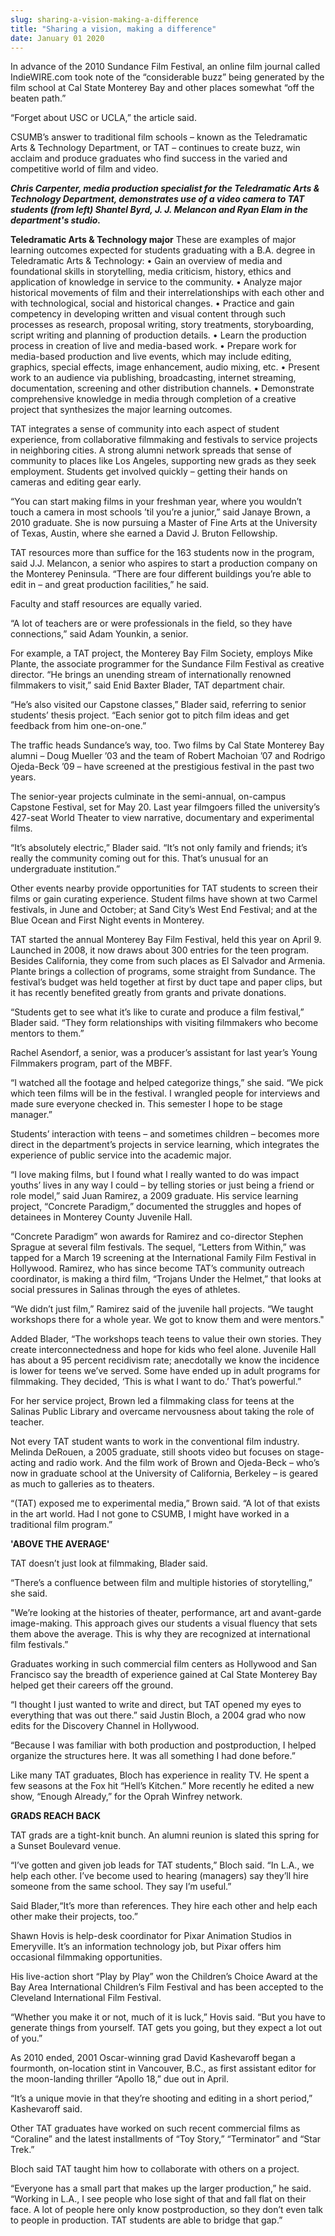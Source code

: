 ```yaml
---
slug: sharing-a-vision-making-a-difference
title: "Sharing a vision, making a difference"
date: January 01 2020
---
```


 
<p>
  In advance of the 2010 Sundance Film Festival, an online film journal called
  IndieWIRE.com took note of the “considerable buzz” being generated by the film
  school at Cal State Monterey Bay and other places somewhat “off the beaten
  path.”
</p>
<p>“Forget about USC or UCLA,” the article said.</p>
<p>
  CSUMB’s answer to traditional film schools – known as the Teledramatic Arts
  &amp; Technology Department, or TAT – continues to create buzz, win acclaim
  and produce graduates who find success in the varied and competitive world of
  film and video.
</p>
<p>
  <strong
    ><em
      >Chris Carpenter, media production specialist for the Teledramatic Arts
      &amp; Technology Department, demonstrates use of a video camera to TAT
      students (from left) Shantel Byrd, J. J. Melancon and Ryan Elam in the
      department's studio.</em
    ></strong
  >
</p>
<p>
  <strong>Teledramatic Arts &amp; Technology major</strong> These are examples
  of major learning outcomes expected for students graduating with a B.A. degree
  in Teledramatic Arts &amp; Technology: • Gain an overview of media and
  foundational skills in storytelling, media criticism, history, ethics and
  application of knowledge in service to the community. • Analyze major
  historical movements of film and their interrelationships with each other and
  with technological, social and historical changes. • Practice and gain
  competency in developing written and visual content through such processes as
  research, proposal writing, story treatments, storyboarding, script writing
  and planning of production details. • Learn the production process in creation
  of live and media-based work. • Prepare work for media-based production and
  live events, which may include editing, graphics, special effects, image
  enhancement, audio mixing, etc. • Present work to an audience via publishing,
  broadcasting, internet streaming, documentation, screening and other
  distribution channels. • Demonstrate comprehensive knowledge in media through
  completion of a creative project that synthesizes the major learning outcomes.
</p>
<p>
  TAT integrates a sense of community into each aspect of student experience,
  from collaborative filmmaking and festivals to service projects in neighboring
  cities. A strong alumni network spreads that sense of community to places like
  Los Angeles, supporting new grads as they seek employment. Students get
  involved quickly – getting their hands on cameras and editing gear early.
</p>
<p>
  “You can start making films in your freshman year, where you wouldn’t touch a
  camera in most schools ’til you’re a junior,” said Janaye Brown, a 2010
  graduate. She is now pursuing a Master of Fine Arts at the University of
  Texas, Austin, where she earned a David J. Bruton Fellowship.
</p>
<p>
  TAT resources more than suffice for the 163 students now in the program, said
  J.J. Melancon, a senior who aspires to start a production company on the
  Monterey Peninsula. “There are four different buildings you’re able to edit in
  – and great production facilities,” he said.
</p>
<p>Faculty and staff resources are equally varied.</p>
<p>
  “A lot of teachers are or were professionals in the field, so they have
  connections,” said Adam Younkin, a senior.
</p>
<p>
  For example, a TAT project, the Monterey Bay Film Society, employs Mike
  Plante, the associate programmer for the Sundance Film Festival as creative
  director. “He brings an unending stream of internationally renowned filmmakers
  to visit,” said Enid Baxter Blader, TAT department chair.
</p>
<p>
  “He’s also visited our Capstone classes,” Blader said, referring to senior
  students’ thesis project. “Each senior got to pitch film ideas and get
  feedback from him one-on-one.”
</p>
<p>
  The traffic heads Sundance’s way, too. Two films by Cal State Monterey Bay
  alumni – Doug Mueller ’03 and the team of Robert Machoian ’07 and Rodrigo
  Ojeda-Beck ’09 – have screened at the prestigious festival in the past two
  years.
</p>
<p>
  The senior-year projects culminate in the semi-annual, on-campus Capstone
  Festival, set for May 20. Last year filmgoers filled the university’s 427-seat
  World Theater to view narrative, documentary and experimental films.
</p>
<p>
  “It’s absolutely electric,” Blader said. “It’s not only family and friends;
  it’s really the community coming out for this. That’s unusual for an
  undergraduate institution.”
</p>
<p>
  Other events nearby provide opportunities for TAT students to screen their
  films or gain curating experience. Student films have shown at two Carmel
  festivals, in June and October; at Sand City’s West End Festival; and at the
  Blue Ocean and First Night events in Monterey.
</p>
<p>
  TAT started the annual Monterey Bay Film Festival, held this year on April 9.
  Launched in 2008, it now draws about 300 entries for the teen program. Besides
  California, they come from such places as El Salvador and Armenia. Plante
  brings a collection of programs, some straight from Sundance. The festival’s
  budget was held together at first by duct tape and paper clips, but it has
  recently benefited greatly from grants and private donations.
</p>
<p>
  “Students get to see what it’s like to curate and produce a film festival,”
  Blader said. “They form relationships with visiting filmmakers who become
  mentors to them.”
</p>
<p>
  Rachel Asendorf, a senior, was a producer’s assistant for last year’s Young
  Filmmakers program, part of the MBFF.
</p>
<p>
  “I watched all the footage and helped categorize things,” she said. “We pick
  which teen films will be in the festival. I wrangled people for interviews and
  made sure everyone checked in. This semester I hope to be stage manager.”
</p>
<p>
  Students’ interaction with teens – and sometimes children – becomes more
  direct in the department’s projects in service learning, which integrates the
  experience of public service into the academic major.
</p>
<p>
  “I love making films, but I found what I really wanted to do was impact
  youths’ lives in any way I could – by telling stories or just being a friend
  or role model,” said Juan Ramirez, a 2009 graduate. His service learning
  project, “Concrete Paradigm,” documented the struggles and hopes of detainees
  in Monterey County Juvenile Hall.
</p>
<p>
  “Concrete Paradigm” won awards for Ramirez and co-director Stephen Sprague at
  several film festivals. The sequel, “Letters from Within,” was tapped for a
  March 19 screening at the International Family Film Festival in Hollywood.
  Ramirez, who has since become TAT’s community outreach coordinator, is making
  a third film, “Trojans Under the Helmet,” that looks at social pressures in
  Salinas through the eyes of athletes.
</p>
<p>
  “We didn’t just film,” Ramirez said of the juvenile hall projects. “We taught
  workshops there for a whole year. We got to know them and were mentors."
</p>
<p>
  Added Blader, “The workshops teach teens to value their own stories. They
  create interconnectedness and hope for kids who feel alone. Juvenile Hall has
  about a 95 percent recidivism rate; anecdotally we know the incidence is lower
  for teens we’ve served. Some have ended up in adult programs for filmmaking.
  They decided, ‘This is what I want to do.’ That’s powerful.”
</p>
<p>
  For her service project, Brown led a filmmaking class for teens at the Salinas
  Public Library and overcame nervousness about taking the role of teacher.
</p>
<p>
  Not every TAT student wants to work in the conventional film industry. Melinda
  DeRouen, a 2005 graduate, still shoots video but focuses on stage-acting and
  radio work. And the film work of Brown and Ojeda-Beck – who’s now in graduate
  school at the University of California, Berkeley – is geared as much to
  galleries as to theaters.
</p>
<p>
  “(TAT) exposed me to experimental media,” Brown said. “A lot of that exists in
  the art world. Had I not gone to CSUMB, I might have worked in a traditional
  film program.”
</p>
<p><strong>'ABOVE THE AVERAGE'</strong></p>
<p>TAT doesn’t just look at filmmaking, Blader said.</p>
<p>
  “There’s a confluence between film and multiple histories of storytelling,”
  she said.
</p>
<p>
  "We’re looking at the histories of theater, performance, art and avant-garde
  image-making. This approach gives our students a visual fluency that sets them
  above the average. This is why they are recognized at international film
  festivals.”
</p>
<p>
  Graduates working in such commercial film centers as Hollywood and San
  Francisco say the breadth of experience gained at Cal State Monterey Bay
  helped get their careers off the ground.
</p>
<p>
  “I thought I just wanted to write and direct, but TAT opened my eyes to
  everything that was out there.” said Justin Bloch, a 2004 grad who now edits
  for the Discovery Channel in Hollywood.
</p>
<p>
  “Because I was familiar with both production and postproduction, I helped
  organize the structures here. It was all something I had done before.”
</p>
<p>
  Like many TAT graduates, Bloch has experience in reality TV. He spent a few
  seasons at the Fox hit “Hell’s Kitchen.” More recently he edited a new show,
  “Enough Already,” for the Oprah Winfrey network.
</p>
<p><strong>GRADS REACH BACK</strong></p>
<p>
  TAT grads are a tight-knit bunch. An alumni reunion is slated this spring for
  a Sunset Boulevard venue.
</p>
<p>
  “I’ve gotten and given job leads for TAT students,” Bloch said. “In L.A., we
  help each other. I’ve become used to hearing (managers) say they’ll hire
  someone from the same school. They say I’m useful.”
</p>
<p>
  Said Blader,“It’s more than references. They hire each other and help each
  other make their projects, too.”
</p>
<p>
  Shawn Hovis is help-desk coordinator for Pixar Animation Studios in
  Emeryville. It’s an information technology job, but Pixar offers him
  occasional filmmaking opportunities.
</p>
<p>
  His live-action short “Play by Play” won the Children’s Choice Award at the
  Bay Area International Children’s Film Festival and has been accepted to the
  Cleveland International Film Festival.
</p>
<p>
  “Whether you make it or not, much of it is luck,” Hovis said. “But you have to
  generate things from yourself. TAT gets you going, but they expect a lot out
  of you.”
</p>
<p>
  As 2010 ended, 2001 Oscar-winning grad David Kashevaroff began a fourmonth,
  on-location stint in Vancouver, B.C., as first assistant editor for the
  moon-landing thriller “Apollo 18,” due out in April.
</p>
<p>
  “It’s a unique movie in that they’re shooting and editing in a short period,”
  Kashevaroff said.
</p>
<p>
  Other TAT graduates have worked on such recent commercial films as “Coraline”
  and the latest installments of “Toy Story,” “Terminator” and “Star Trek.”
</p>
<p>Bloch said TAT taught him how to collaborate with others on a project.</p>
<p>
  “Everyone has a small part that makes up the larger production,” he said.
  “Working in L.A., I see people who lose sight of that and fall flat on their
  face. A lot of people here only know postproduction, so they don’t even talk
  to people in production. TAT students are able to bridge that gap.”
</p>
 
